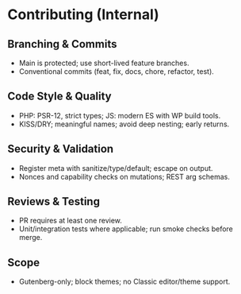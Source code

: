 # Contributing (Internal)

## Branching & Commits
- Main is protected; use short-lived feature branches.
- Conventional commits (feat, fix, docs, chore, refactor, test).

## Code Style & Quality
- PHP: PSR-12, strict types; JS: modern ES with WP build tools.
- KISS/DRY; meaningful names; avoid deep nesting; early returns.

## Security & Validation
- Register meta with sanitize/type/default; escape on output.
- Nonces and capability checks on mutations; REST arg schemas.

## Reviews & Testing
- PR requires at least one review.
- Unit/integration tests where applicable; run smoke checks before merge.

## Scope
- Gutenberg-only; block themes; no Classic editor/theme support.
